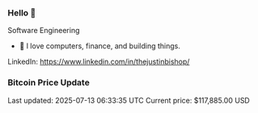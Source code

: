 ### Hello 🤙  

Software Engineering

- 🔭 I love computers, finance, and building things.
  
LinkedIn: https://www.linkedin.com/in/thejustinbishop/  









































































































































































































































































































































































































































































































































































































































































































































































































































### Bitcoin Price Update
Last updated: 2025-07-13 06:33:35 UTC
Current price: $117,885.00 USD
